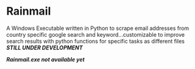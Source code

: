 # Rainmail
A Windows Executable written in Python to scrape email addresses from country specific google search and keyword...customizable to improve search results
with python functions for specific tasks as different files
***STILL UNDER DEVELOPMENT***

***Rainmail.exe not available yet***
